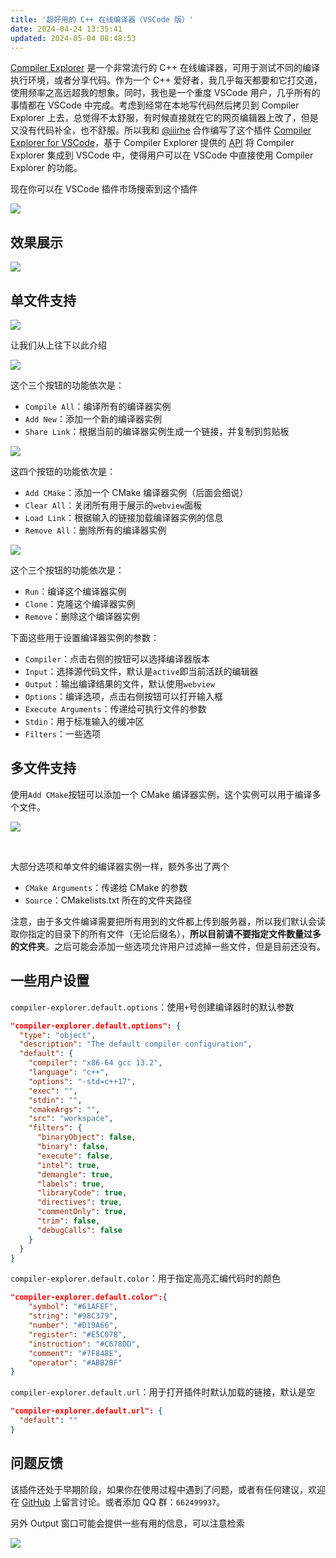 ```yaml
---
title: '超好用的 C++ 在线编译器（VSCode 版）'
date: 2024-04-24 13:35:41
updated: 2024-05-04 08:48:53
---
```


[Compiler Explorer](https://godbolt.org/) 是一个非常流行的 C++ 在线编译器，可用于测试不同的编译执行环境，或者分享代码。作为一个 C++ 爱好者，我几乎每天都要和它打交道，使用频率之高远超我的想象。同时，我也是一个重度 VSCode 用户，几乎所有的事情都在 VSCode 中完成。考虑到经常在本地写代码然后拷贝到 Compiler Explorer 上去，总觉得不太舒服，有时候直接就在它的网页编辑器上改了，但是又没有代码补全，也不舒服。所以我和 [@iiirhe](https://www.zhihu.com/people/32ffceca937677f7950b64e5186bb998) 合作编写了这个插件 [Compiler Explorer for VSCode](https://marketplace.visualstudio.com/items?itemName=ykiko.vscode-compiler-explorer)，基于 Compiler Explorer 提供的 [API](https://github.com/compiler-explorer/compiler-explorer/blob/main/docs/API.md) 将 Compiler Explorer 集成到 VSCode 中，使得用户可以在 VSCode 中直接使用 Compiler Explorer 的功能。

现在你可以在 VSCode 插件市场搜索到这个插件

![](https://pic4.zhimg.com/v2-ebff5a9177bf7dbab863e321db8f05f3_r.jpg)

## 效果展示 

![](https://pic4.zhimg.com/v2-4d92bdc32a6479e20a8b54b776b4618f_r.jpg)

## 单文件支持 

![](https://pic4.zhimg.com/v2-f8b679e187c025f49cac898d60a66653_r.jpg)

让我们从上往下以此介绍 

![](https://pic3.zhimg.com/v2-702bddfa45a016fdad36c70cc95d88fa_r.jpg)

这个三个按钮的功能依次是： 

- `Compile All`：编译所有的编译器实例 
- `Add New`：添加一个新的编译器实例 
- `Share Link`：根据当前的编译器实例生成一个链接，并复制到剪贴板


![](https://pic1.zhimg.com/v2-abca330d863e476211dc21f969616da0_b.jpg)

 这四个按钮的功能依次是： 

- `Add CMake`：添加一个 CMake 编译器实例（后面会细说） 
- `Clear All`：关闭所有用于展示的`webview`面板 
- `Load Link`：根据输入的链接加载编译器实例的信息 
- `Remove All`：删除所有的编译器实例


![](https://pic3.zhimg.com/v2-4563375d43c5084354585cec8dc1c692_r.jpg)

 这个三个按钮的功能依次是： 

- `Run`：编译这个编译器实例 
- `Clone`：克隆这个编译器实例 
- `Remove`：删除这个编译器实例


下面这些用于设置编译器实例的参数：

- `Compiler`：点击右侧的按钮可以选择编译器版本
- `Input`：选择源代码文件，默认是`active`即当前活跃的编辑器
- `Output`：输出编译结果的文件，默认使用`webview`
- `Options`：编译选项，点击右侧按钮可以打开输入框
- `Execute Arguments`：传递给可执行文件的参数
- `Stdin`：用于标准输入的缓冲区
- `Filters`：一些选项


## 多文件支持 

使用`Add CMake`按钮可以添加一个 CMake 编译器实例，这个实例可以用于编译多个文件。

![](https://pic4.zhimg.com/v2-e22f7b14430ce8bfb84ad9be28f2e55f_r.jpg)

<br>

大部分选项和单文件的编译器实例一样，额外多出了两个 

- `CMake Arguments`：传递给 CMake 的参数
- `Source`：CMakelists.txt 所在的文件夹路径


注意，由于多文件编译需要把所有用到的文件都上传到服务器，所以我们默认会读取你指定的目录下的所有文件（无论后缀名），**所以目前请不要指定文件数量过多的文件夹**。之后可能会添加一些选项允许用户过滤掉一些文件，但是目前还没有。

## 一些用户设置 

`compiler-explorer.default.options`：使用`+`号创建编译器时的默认参数

```json
"compiler-explorer.default.options": {
  "type": "object",
  "description": "The default compiler configuration",
  "default": {
    "compiler": "x86-64 gcc 13.2",
    "language": "c++",
    "options": "-std=c++17",
    "exec": "",
    "stdin": "",
    "cmakeArgs": "",
    "src": "workspace",
    "filters": {
      "binaryObject": false,
      "binary": false,
      "execute": false,
      "intel": true,
      "demangle": true,
      "labels": true,
      "libraryCode": true,
      "directives": true,
      "commentOnly": true,
      "trim": false,
      "debugCalls": false
    }
  }
}
```

`compiler-explorer.default.color`：用于指定高亮汇编代码时的颜色

```json
"compiler-explorer.default.color":{
    "symbol": "#61AFEF",
    "string": "#98C379",
    "number": "#D19A66",
    "register": "#E5C07B",
    "instruction": "#C678DD",
    "comment": "#7F848E",
    "operator": "#ABB2BF"
}
```

`compiler-explorer.default.url`：用于打开插件时默认加载的链接，默认是空

```json
"compiler-explorer.default.url": {
  "default": ""
}
```

## 问题反馈 

该插件还处于早期阶段，如果你在使用过程中遇到了问题，或者有任何建议，欢迎在 [GitHub](https://github.com/16bit-ykiko/vscode-compiler-explorer) 上留言讨论。或者添加 QQ 群：`662499937`。

另外 Output 窗口可能会提供一些有用的信息，可以注意检索

![](https://pic2.zhimg.com/v2-6164a9cf19c1c1e4fc1d44809c726441_r.jpg)

